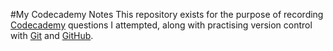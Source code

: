 #My Codecademy Notes
This repository exists for the purpose of recording [Codecademy](http://www.codecademy.com/) questions I attempted, along with practising version control with [Git](http://git-scm.com/) and [GitHub](https://github.com/).
